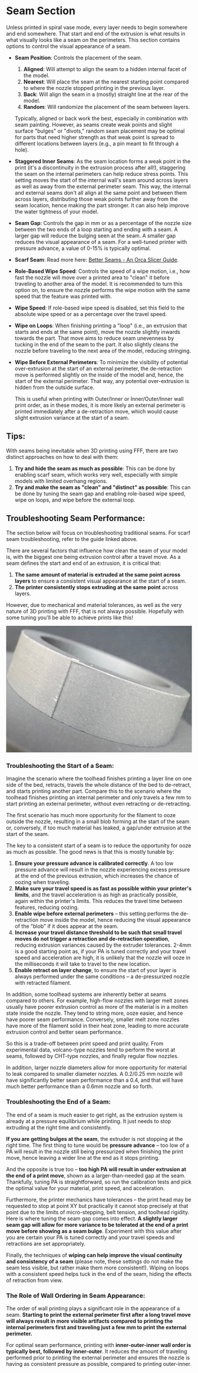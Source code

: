 # Seam Section

Unless printed in spiral vase mode, every layer needs to begin somewhere and end somewhere. That start and end of the extrusion is what results in what visually looks like a seam on the perimeters. This section contains options to control the visual appearance of a seam.

- **Seam Position**: Controls the placement of the seam.

  1. **Aligned**: Will attempt to align the seam to a hidden internal facet of the model.
  2. **Nearest**: Will place the seam at the nearest starting point compared to where the nozzle stopped printing in the previous layer.
  3. **Back**: Will align the seam in a (mostly) straight line at the rear of the model.
  4. **Random**: Will randomize the placement of the seam between layers.

  Typically, aligned or back work the best, especially in combination with seam painting. However, as seams create weak points and slight surface "bulges" or "divots," random seam placement may be optimal for parts that need higher strength as that weak point is spread to different locations between layers (e.g., a pin meant to fit through a hole).

- **Staggered Inner Seams**: As the seam location forms a weak point in the print (it's a discontinuity in the extrusion process after all!), staggering the seam on the internal perimeters can help reduce stress points. This setting moves the start of the internal wall's seam around across layers as well as away from the external perimeter seam. This way, the internal and external seams don't all align at the same point and between them across layers, distributing those weak points further away from the seam location, hence making the part stronger. It can also help improve the water tightness of your model.

- **Seam Gap**: Controls the gap in mm or as a percentage of the nozzle size between the two ends of a loop starting and ending with a seam. A larger gap will reduce the bulging seen at the seam. A smaller gap reduces the visual appearance of a seam. For a well-tuned printer with pressure advance, a value of 0-15% is typically optimal.

- **Scarf Seam**: Read more here: [Better Seams - An Orca Slicer Guide](https://www.printables.com/model/783313-better-seams-an-orca-slicer-guide-to-using-scarf-s).

- **Role-Based Wipe Speed**: Controls the speed of a wipe motion, i.e., how fast the nozzle will move over a printed area to "clean" it before traveling to another area of the model. It is recommended to turn this option on, to ensure the nozzle performs the wipe motion with the same speed that the feature was printed with.

- **Wipe Speed**: If role-based wipe speed is disabled, set this field to the absolute wipe speed or as a percentage over the travel speed.

- **Wipe on Loops**: When finishing printing a "loop" (i.e., an extrusion that starts and ends at the same point), move the nozzle slightly inwards towards the part. That move aims to reduce seam unevenness by tucking in the end of the seam to the part. It also slightly cleans the nozzle before traveling to the next area of the model, reducing stringing.

- **Wipe Before External Perimeters**: To minimize the visibility of potential over-extrusion at the start of an external perimeter, the de-retraction move is performed slightly on the inside of the model and, hence, the start of the external perimeter. That way, any potential over-extrusion is hidden from the outside surface.

  This is useful when printing with Outer/Inner or Inner/Outer/Inner wall print order, as in these modes, it is more likely an external perimeter is printed immediately after a de-retraction move, which would cause slight extrusion variance at the start of a seam.

## Tips:

With seams being inevitable when 3D printing using FFF, there are two distinct approaches on how to deal with them:

1. **Try and hide the seam as much as possible**: This can be done by enabling scarf seam, which works very well, especially with simple models with limited overhang regions.
2. **Try and make the seam as "clean" and "distinct" as possible**: This can be done by tuning the seam gap and enabling role-based wipe speed, wipe on loops, and wipe before the external loop.

## Troubleshooting Seam Performance:

The section below will focus on troubleshooting traditional seams. For scarf seam troubleshooting, refer to the guide linked above.

There are several factors that influence how clean the seam of your model is, with the biggest one being extrusion control after a travel move. As a seam defines the start and end of an extrusion, it is critical that:

1. **The same amount of material is extruded at the same point across layers** to ensure a consistent visual appearance at the start of a seam.
2. **The printer consistently stops extruding at the same point** across layers.

However, due to mechanical and material tolerances, as well as the very nature of 3D printing with FFF, that is not always possible. Hopefully with some tuning you'll be able to achieve prints like this!

![quality-seam](https://github.com/SoftFever/OrcaSlicer/blob/main/doc/images/seam/quality-seam.jpg?raw=true)

### Troubleshooting the Start of a Seam:

Imagine the scenario where the toolhead finishes printing a layer line on one side of the bed, retracts, travels the whole distance of the bed to de-retract, and starts printing another part. Compare this to the scenario where the toolhead finishes printing an internal perimeter and only travels a few mm to start printing an external perimeter, without even retracting or de-retracting.

The first scenario has much more opportunity for the filament to ooze outside the nozzle, resulting in a small blob forming at the start of the seam or, conversely, if too much material has leaked, a gap/under extrusion at the start of the seam.

The key to a consistent start of a seam is to reduce the opportunity for ooze as much as possible. The good news is that this is mostly tunable by:

1. **Ensure your pressure advance is calibrated correctly**. A too low pressure advance will result in the nozzle experiencing excess pressure at the end of the previous extrusion, which increases the chance of oozing when traveling.
2. **Make sure your travel speed is as fast as possible within your printer's limits**, and the travel acceleration is as high as practically possible, again within the printer's limits. This reduces the travel time between features, reducing oozing.
3. **Enable wipe before external perimeters** – this setting performs the de-retraction move inside the model, hence reducing the visual appearance of the "blob" if it does appear at the seam.
4. **Increase your travel distance threshold to be such that small travel moves do not trigger a retraction and de-retraction operation**, reducing extrusion variances caused by the extruder tolerances. 2-4mm is a good starting point as, if your PA is tuned correctly and your travel speed and acceleration are high, it is unlikely that the nozzle will ooze in the milliseconds it will take to travel to the new location.
5. **Enable retract on layer change**, to ensure the start of your layer is always performed under the same conditions – a de-pressurized nozzle with retracted filament.

In addition, some toolhead systems are inherently better at seams compared to others. For example, high-flow nozzles with larger melt zones usually have poorer extrusion control as more of the material is in a molten state inside the nozzle. They tend to string more, ooze easier, and hence have poorer seam performance. Conversely, smaller melt zone nozzles have more of the filament solid in their heat zone, leading to more accurate extrusion control and better seam performance.

So this is a trade-off between print speed and print quality. From experimental data, volcano-type nozzles tend to perform the worst at seams, followed by CHT-type nozzles, and finally regular flow nozzles.

In addition, larger nozzle diameters allow for more opportunity for material to leak compared to smaller diameter nozzles. A 0.2/0.25 mm nozzle will have significantly better seam performance than a 0.4, and that will have much better performance than a 0.6mm nozzle and so forth.

### Troubleshooting the End of a Seam:

The end of a seam is much easier to get right, as the extrusion system is already at a pressure equilibrium while printing. It just needs to stop extruding at the right time and consistently.

**If you are getting bulges at the seam**, the extruder is not stopping at the right time. The first thing to tune would be **pressure advance** – too low of a PA will result in the nozzle still being pressurized when finishing the print move, hence leaving a wider line at the end as it stops printing.

And the opposite is true too – **too high PA will result in under extrusion at the end of a print move**, shown as a larger-than-needed gap at the seam. Thankfully, tuning PA is straightforward, so run the calibration tests and pick the optimal value for your material, print speed, and acceleration.

Furthermore, the printer mechanics have tolerances – the print head may be requested to stop at point XY but practically it cannot stop precisely at that point due to the limits of micro-stepping, belt tension, and toolhead rigidity. Here is where tuning the seam gap comes into effect. **A slightly larger seam gap will allow for more variance to be tolerated at the end of a print move before showing as a seam bulge**. Experiment with this value after you are certain your PA is tuned correctly and your travel speeds and retractions are set appropriately.

Finally, the techniques of **wiping can help improve the visual continuity and consistency of a seam** (please note, these settings do not make the seam less visible, but rather make them more consistent!). Wiping on loops with a consistent speed helps tuck in the end of the seam, hiding the effects of retraction from view.

### The Role of Wall Ordering in Seam Appearance:

The order of wall printing plays a significant role in the appearance of a seam. **Starting to print the external perimeter first after a long travel move will always result in more visible artifacts compared to printing the internal perimeters first and traveling just a few mm to print the external perimeter.**

For optimal seam performance, printing with **inner-outer-inner wall order is typically best, followed by inner-outer**. It reduces the amount of traveling performed prior to printing the external perimeter and ensures the nozzle is having as consistent pressure as possible, compared to printing outer-inner.